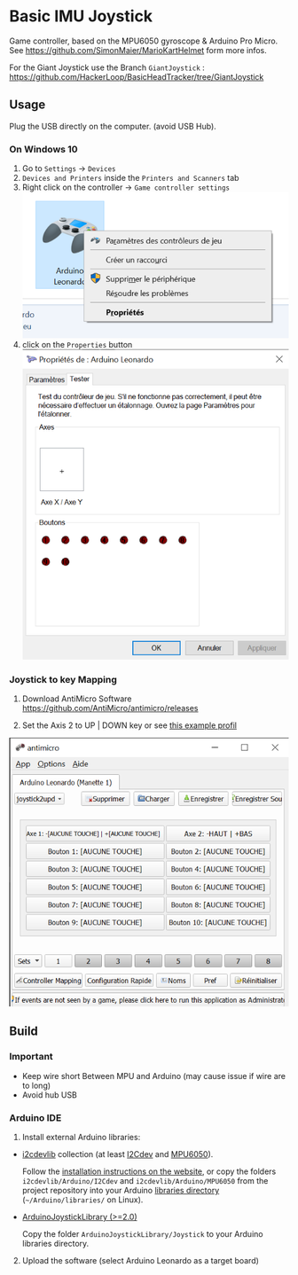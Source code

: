 # Basic IMU Joystick
Game controller, based on the MPU6050 gyroscope & Arduino Pro Micro.
See https://github.com/SimonMaier/MarioKartHelmet form more infos.

For the Giant Joystick use the Branch `GiantJoystick` : https://github.com/HackerLoop/BasicHeadTracker/tree/GiantJoystick

## Usage
Plug the USB directly on the computer. (avoid USB Hub).

### On Windows 10
1. Go to  `Settings` -> `Devices`
2. `Devices and Printers` inside the `Printers and Scanners` tab
3. Right click on the controller -> `Game controller settings`
![Windows 10 Gamepad menu](assets/gampadmenu.png)
4. click on the `Properties` button
![Windows 10 Gamepad Properties](assets/gamepadsettings.png)

### Joystick to key Mapping
1. Download AntiMicro Software
https://github.com/AntiMicro/antimicro/releases

2. Set the Axis 2 to UP | DOWN key
or see [this example profil](assets/joystick2updown.joystick.amgp)

![AntiMicro Software](assets/antimicro.png)

## Build

### Important
- Keep wire short Between MPU and Arduino (may cause issue if wire are to long)
- Avoid hub USB

### Arduino IDE

1. Install external Arduino libraries:
  - [i2cdevlib](https://github.com/jrowberg/i2cdevlib) collection (at least [I2Cdev](https://github.com/jrowberg/i2cdevlib/tree/master/Arduino/I2Cdev) and [MPU6050](https://github.com/jrowberg/i2cdevlib/tree/master/Arduino/MPU6050)).

    Follow the [installation instructions on the website](https://www.i2cdevlib.com/usage), or copy the folders `i2cdevlib/Arduino/I2Cdev` and `i2cdevlib/Arduino/MPU6050` from the project repository into your Arduino [libraries directory](https://www.arduino.cc/en/hacking/libraries) (`~/Arduino/libraries/` on Linux).

  - [ArduinoJoystickLibrary (>=2.0)](https://github.com/MHeironimus/ArduinoJoystickLibrary)

    Copy the folder `ArduinoJoystickLibrary/Joystick` to your Arduino libraries directory.

2. Upload the software (select Arduino Leonardo as a target board)